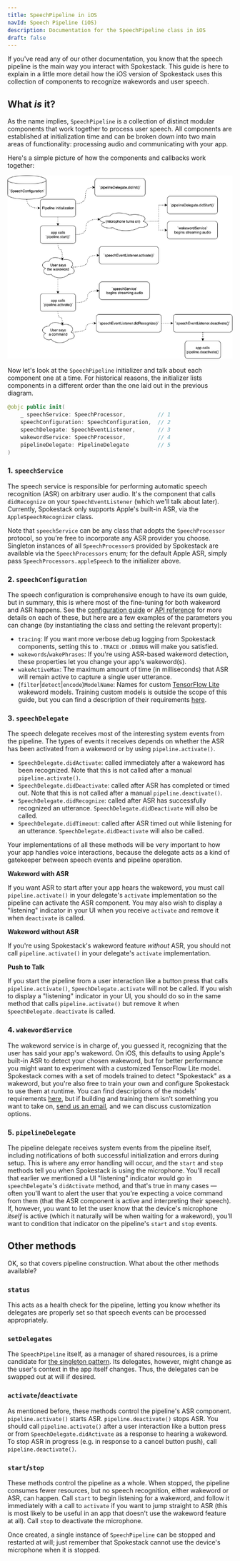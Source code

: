 ```yaml
---
title: SpeechPipeline in iOS
navId: Speech Pipeline (iOS)
description: Documentation for the SpeechPipeline class in iOS
draft: false
---
```


If you've read any of our other documentation, you know that the speech pipeline is the main way you interact with Spokestack. This guide is here to explain in a little more detail how the iOS version of Spokestack uses this collection of components to recognize wakewords and user speech.

## What _is_ it?

As the name implies, `SpeechPipeline` is a collection of distinct modular components that work together to process user speech. All components are established at initialization time and can be broken down into two main areas of functionality: processing audio and communicating with your app.

Here's a simple picture of how the components and callbacks work together:

![](images/speech_pipeline.png 'iOS speech pipeline')

Now let's look at the `SpeechPipeline` initializer and talk about each component one at a time. For historical reasons, the initializer lists components in a different order than the one laid out in the previous diagram.

```swift
@objc public init(
    _ speechService: SpeechProcessor,          // 1
    speechConfiguration: SpeechConfiguration,  // 2
    speechDelegate: SpeechEventListener,       // 3
    wakewordService: SpeechProcessor,          // 4
    pipelineDelegate: PipelineDelegate         // 5
)
```

### 1. `speechService`

The speech service is responsible for performing automatic speech recognition (ASR) on arbitrary user audio. It's the component that calls `didRecognize` on your `SpeechEventListener` (which we'll talk about later). Currently, Spokestack only supports Apple's built-in ASR, via the `AppleSpeechRecognizer` class.

Note that `speechService` can be any class that adopts the `SpeechProcessor` protocol, so you're free to incorporate any ASR provider you choose. Singleton instances of all `SpeechProcessor`s provided by Spokestack are available via the `SpeechProcessors` enum; for the default Apple ASR, simply pass `SpeechProcessors.appleSpeech` to the initializer above.

### 2. `speechConfiguration`

The speech configuration is comprehensive enough to have its own guide, but in summary, this is where most of the fine-tuning for both wakeword and ASR happens. See the [configuration guide](/docs/Concepts/pipeline-configuration) or [API reference](https://spokestack.github.io/spokestack-ios/) for more details on each of these, but here are a few examples of the parameters you can change (by instantiating the class and setting the relevant property):

- `tracing`: If you want more verbose debug logging from Spokestack components, setting this to `.TRACE` or `.DEBUG` will make you satisfied.
- `wakewords`/`wakePhrases`: If you're using ASR-based wakeword detection, these properties let you change your app's wakeword(s).
- `wakeActiveMax`: The maximum amount of time (in milliseconds) that ASR will remain active to capture a single user utterance.
- (`filter`|`detect`|`encode`)`ModelName`: Names for custom [TensorFlow Lite](https://www.tensorflow.org/lite) wakeword models. Training custom models is outside the scope of this guide, but you can find a description of their requirements [here](wakeword-models).

### 3. `speechDelegate`

The speech delegate receives most of the interesting system events from the pipeline. The types of events it receives depends on whether the ASR has been activated from a wakeword or by using `pipeline.activate()`.

- `SpeechDelegate.didActivate`: called immediately after a wakeword has been recognized. Note that this is not called after a manual `pipeline.activate()`.
- `SpeechDelegate.didDeactivate`: called after ASR has completed or timed out. Note that this is not called after a manual `pipeline.deactivate()`.
- `SpeechDelegate.didRecognize`: called after ASR has successfully recognized an utterance. `SpeechDelegate.didDeactivate` will also be called.
- `SpeechDelegate.didTimeout`: called after ASR timed out while listening for an utterance. `SpeechDelegate.didDeactivate` will also be called.

Your implementations of all these methods will be very important to how your app handles voice interactions, because the delegate acts as a kind of gatekeeper between speech events and pipeline operation.

**Wakeword with ASR**

If you want ASR to start after your app hears the wakeword, you must call `pipeline.activate()` in your delegate's `activate` implementation so the pipeline can activate the ASR component. You may also wish to display a "listening" indicator in your UI when you receive `activate` and remove it when `deactivate` is called.

**Wakeword without ASR**

If you're using Spokestack's wakeword feature _without_ ASR, you should not call `pipeline.activate()` in your delegate's `activate` implementation.

**Push to Talk**

If you start the pipeline from a user interaction like a button press that calls `pipeline.activate()`, `SpeechDelegate.activate` will not be called. If you wish to display a "listening" indicator in your UI, you should do so in the same method that calls `pipeline.activate()` but remove it when `SpeechDelegate.deactivate` is called.

### 4. `wakewordService`

The wakeword service is in charge of, you guessed it, recognizing that the user has said your app's wakeword. On iOS, this defaults to using Apple's built-in ASR to detect your chosen wakeword, but for better performance you might want to experiment with a customized TensorFlow Lite model. Spokestack comes with a set of models trained to detect "Spokestack" as a wakeword, but you're also free to train your own and configure Spokestack to use them at runtime. You can find descriptions of the models' requirements [here](wakeword-models), but if building and training them isn't something you want to take on, [send us an email](mailto:hello@spokestack.io), and we can discuss customization options.

### 5. `pipelineDelegate`

The pipeline delegate receives system events from the pipeline itself, including notifications of both successful initialization and errors during setup. This is where any error handling will occur, and the `start` and `stop` methods tell you when Spokestack is using the microphone. You'll recall that earlier we mentioned a UI "listening" indicator would go in `speechDelegate`'s `didActivate` method, and that's true in many cases — often you'll want to alert the user that you're expecting a voice command from them (that the ASR component is active and interpreting their speech). If, however, you want to let the user know that the device's microphone _itself_ is active (which it naturally will be when waiting for a wakeword), you'll want to condition that indicator on the pipeline's `start` and `stop` events.

## Other methods

OK, so that covers pipeline construction. What about the other methods available?

### `status`

This acts as a health check for the pipeline, letting you know whether its delegates are properly set so that speech events can be processed appropriately.

### `setDelegates`

The `SpeechPipeline` itself, as a manager of shared resources, is a prime candidate for [the singleton pattern](https://en.wikipedia.org/wiki/Singleton_pattern). Its delegates, however, might change as the user's context in the app itself changes. Thus, the delegates can be swapped out at will if desired.

### `activate`/`deactivate`

As mentioned before, these methods control the pipeline's ASR component. `pipeline.activate()` starts ASR. `pipeline.deactivate()` stops ASR. You should call `pipeline.activate()` after a user interaction like a button press or from `SpeechDelegate.didActivate` as a response to hearing a wakeword. To stop ASR in progress (e.g. in response to a cancel button push), call `pipeline.deactivate()`.

### `start`/`stop`

These methods control the pipeline as a whole. When stopped, the pipeline consumes fewer resources, but no speech recognition, either wakeword or ASR, can happen. Call `start` to begin listening for a wakeword, and follow it immediately with a call to `activate` if you want to jump straight to ASR (this is most likely to be useful in an app that doesn't use the wakeword feature at all). Call `stop` to deactivate the microphone.

Once created, a single instance of `SpeechPipeline` can be stopped and restarted at will; just remember that Spokestack cannot use the device's microphone when it is stopped.
